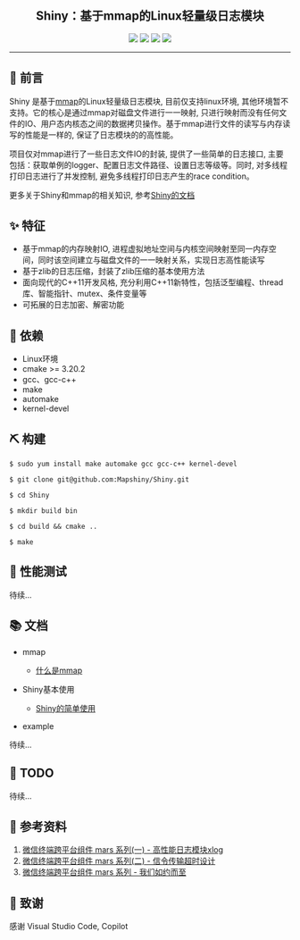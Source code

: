 <div align="center">


## Shiny：基于mmap的Linux轻量级日志模块

![](https://img.shields.io/badge/release-v1.0-blue.svg)
![](https://img.shields.io/badge/build-passing-green.svg)
![](https://img.shields.io/badge/dependencies-up%20to%20date-green.svg)
![](https://img.shields.io/badge/license-MIT-blue.svg)

</div>

-----

## 🐣 前言

Shiny 是基于[mmap](./docs/mmap.md)的Linux轻量级日志模块, 目前仅支持linux环境, 其他环境暂不支持。它的核心是通过mmap对磁盘文件进行一一映射, 只进行映射而没有任何文件的IO、用户态内核态之间的数据拷贝操作。基于mmap进行文件的读写与内存读写的性能是一样的, 保证了日志模块的的高性能。

项目仅对mmap进行了一些日志文件IO的封装, 提供了一些简单的日志接口, 主要包括：获取单例的logger、配置日志文件路径、设置日志等级等。同时, 对多线程打印日志进行了并发控制, 避免多线程打印日志产生的race condition。

更多关于Shiny和mmap的相关知识, 参考[Shiny的文档](#docs)


## ✨ 特征

- 基于mmap的内存映射IO, 进程虚拟地址空间与内核空间映射至同一内存空间，同时该空间建立与磁盘文件的一一映射关系，实现日志高性能读写
- 基于zlib的日志压缩，封装了zlib压缩的基本使用方法
- 面向现代的C++11开发风格, 充分利用C++11新特性，包括泛型编程、thread库、智能指针、mutex、条件变量等
- 可拓展的日志加密、解密功能

## 💎 依赖

- Linux环境
- cmake >= 3.20.2
- gcc、gcc-c++
- make
- automake
- kernel-devel

## ⛏️ 构建

```
$ sudo yum install make automake gcc gcc-c++ kernel-devel

$ git clone git@github.com:Mapshiny/Shiny.git

$ cd Shiny

$ mkdir build bin

$ cd build && cmake ..

$ make
```

## 🥇 性能测试

待续...


<span id="docs"> </span>
## 📚 文档

* mmap
  * [什么是mmap](./docs/mmap.md)

* Shiny基本使用
  * [Shiny的简单使用](./docs/shiny.md)
  
* example

待续...

## 📅 TODO

待续...

## 📀 参考资料

1. [微信终端跨平台组件 mars 系列(一) - 高性能日志模块xlog](https://mp.weixin.qq.com/s/cnhuEodJGIbdodh0IxNeXQ)
2. [微信终端跨平台组件 mars 系列(二) - 信令传输超时设计](https://mp.weixin.qq.com/s/cnhuEodJGIbdodh0IxNeXQ)
3. [微信终端跨平台组件 mars 系列 - 我们如约而至](https://mp.weixin.qq.com/s/JVsVrKwJlOwoB3Rz0e17wQ)

## 🧧 致谢

感谢 Visual Studio Code, Copilot
